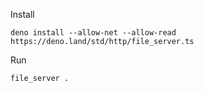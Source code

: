 Install
```
deno install --allow-net --allow-read https://deno.land/std/http/file_server.ts
```

Run
```
file_server .
```
